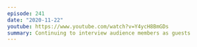 ```yaml
---
episode: 241
date: "2020-11-22"
youtube: https://www.youtube.com/watch?v=Y4ycH8BmGDs
summary: Continuing to interview audience members as guests
---
```

